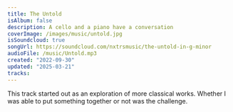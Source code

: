 ```yaml
---
title: The Untold
isAlbum: false
description: A cello and a piano have a conversation
coverImage: /images/music/untold.jpg
isSoundcloud: true
songUrl: https://soundcloud.com/nxtrsmusic/the-untold-in-g-minor
audioFile: /music/Untold.mp3
created: "2022-09-30"
updated: "2025-03-21"
tracks:
---
```


This track started out as an exploration of more classical works. Whether I was able to put something together or not was the challenge.
